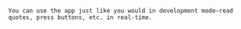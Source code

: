 ```Expo Go is required: The app opens in Expo Go, which is a free app from Expo on the App Store or Google Play.

You can use the app just like you would in development mode—read quotes, press buttons, etc. in real-time.
